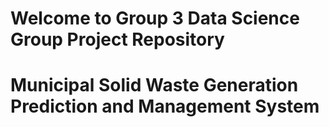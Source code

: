 # Welcome to Group 3 Data Science Group Project Repository
# Municipal Solid Waste Generation Prediction and Management System
